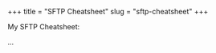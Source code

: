 +++
title = "SFTP Cheatsheet"
slug = "sftp-cheatsheet"
+++

My SFTP Cheatsheet:

<div class="payhip-embed-page" data-key="f5Sc">...</div><script type="text/javascript" src="https://payhip.com/embed-page.js?v=24u68984"></script>
